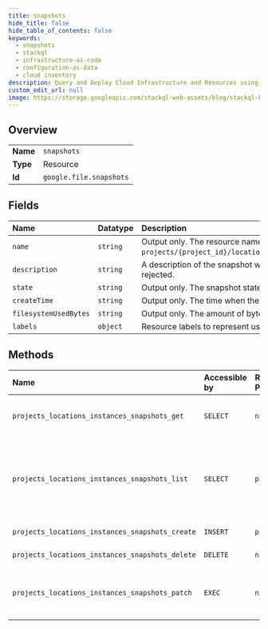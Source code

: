 ```yaml
---
title: snapshots
hide_title: false
hide_table_of_contents: false
keywords:
  - snapshots
  - stackql
  - infrastructure-as-code
  - configuration-as-data
  - cloud inventory
description: Query and Deploy Cloud Infrastructure and Resources using SQL
custom_edit_url: null
image: https://storage.googleapis.com/stackql-web-assets/blog/stackql-blog-post-featured-image.png
---
```

  
    

## Overview
<table><tbody>
<tr><td><b>Name</b></td><td><code>snapshots</code></td></tr>
<tr><td><b>Type</b></td><td>Resource</td></tr>
<tr><td><b>Id</b></td><td><code>google.file.snapshots</code></td></tr>
</tbody></table>

## Fields
| Name | Datatype | Description |
|:-----|:---------|:------------|
| `name` | `string` | Output only. The resource name of the snapshot, in the format `projects/{project_id}/locations/{location_id}/instances/{instance_id}/snapshots/{snapshot_id}`. |
| `description` | `string` | A description of the snapshot with 2048 characters or less. Requests with longer descriptions will be rejected. |
| `state` | `string` | Output only. The snapshot state. |
| `createTime` | `string` | Output only. The time when the snapshot was created. |
| `filesystemUsedBytes` | `string` | Output only. The amount of bytes needed to allocate a full copy of the snapshot content |
| `labels` | `object` | Resource labels to represent user provided metadata. |
## Methods
| Name | Accessible by | Required Params | Description |
|:-----|:--------------|:----------------|:------------|
| `projects_locations_instances_snapshots_get` | `SELECT` | `name` | Gets the details of a specific snapshot. |
| `projects_locations_instances_snapshots_list` | `SELECT` | `parent` | Lists all snapshots in a project for either a specified location or for all locations. |
| `projects_locations_instances_snapshots_create` | `INSERT` | `parent` | Creates a snapshot. |
| `projects_locations_instances_snapshots_delete` | `DELETE` | `name` | Deletes a snapshot. |
| `projects_locations_instances_snapshots_patch` | `EXEC` | `name` | Updates the settings of a specific snapshot. |
